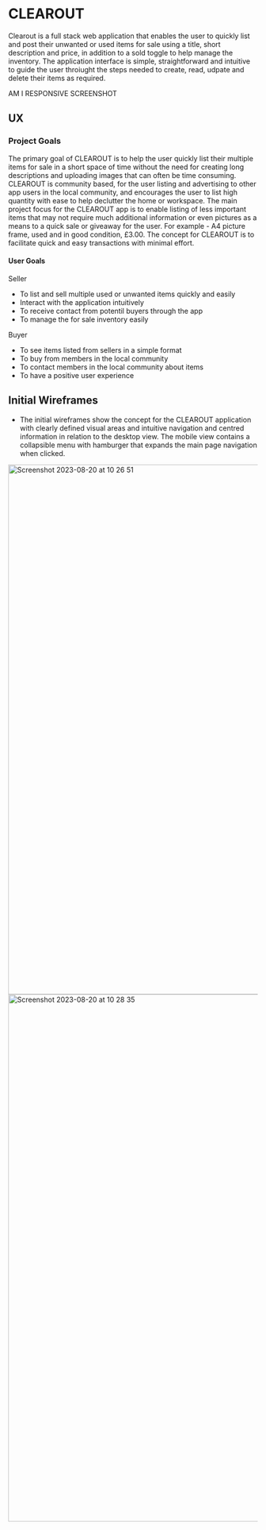 # CLEAROUT
Clearout is a full stack web application that enables the user to quickly list and post their unwanted or used items for sale using a title, short description and price, in addition to a sold toggle to help manage the inventory. The application interface is simple, straightforward and intuitive to guide the user throiught the steps needed to create, read, udpate and delete their items as required. 

AM I RESPONSIVE SCREENSHOT

## UX
### Project Goals
The primary goal of CLEAROUT is to help the user quickly list their multiple items for sale in a short space of time without the need for creating long descriptions and uploading images that can often be time consuming. CLEAROUT is community based, for the user listing and advertising to other app users in the local community, and encourages the user to list high quantity with ease to help declutter the home or workspace. The main project focus for the CLEAROUT app is to enable listing of less important items that may not require much additional information or even pictures as a means to a quick sale or giveaway for the user. For example - A4 picture frame, used and in good condition, £3.00. The concept for CLEAROUT is to facilitate quick and easy transactions with minimal effort.


#### User Goals 
Seller
* To list and sell multiple used or unwanted items quickly and easily
* Interact with the application intuitively
* To receive contact from potentil buyers through the app
* To manage the for sale inventory easily

Buyer
* To see items listed from sellers in a simple format
* To buy from members in the local community
* To contact members in the local community about items
* To have a positive user experience

## Initial Wireframes
  * The initial wireframes show the concept for the CLEAROUT application with clearly defined visual areas and intuitive navigation and centred information in relation to the desktop view. The mobile view contains a collapsible menu with hamburger that expands the main page navigation when clicked.

<img width="1067" alt="Screenshot 2023-08-20 at 10 26 51" src="https://github.com/elliotjonesdev/clearout/assets/119816371/b90138f8-97e0-4d14-ba0a-35a2a570f980">

<img width="1062" alt="Screenshot 2023-08-20 at 10 28 35" src="https://github.com/elliotjonesdev/clearout/assets/119816371/99e2f24f-4666-4629-a134-eb828f048b54">



